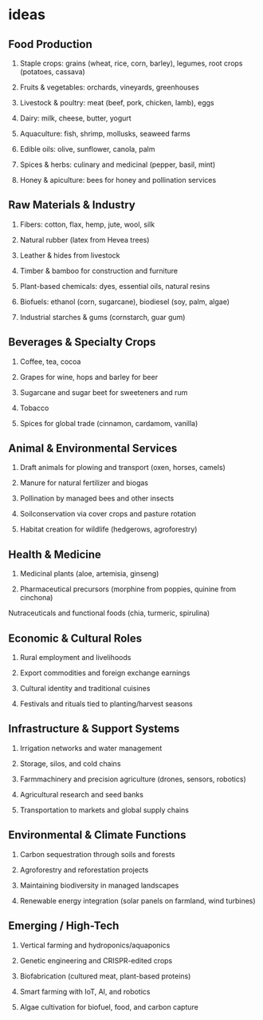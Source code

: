# ideas

## Food Production

1. Staple crops: grains (wheat, rice, corn, barley), legumes, root crops (potatoes, cassava)

2. Fruits & vegetables: orchards, vineyards, greenhouses

3. Livestock & poultry: meat (beef, pork, chicken, lamb), eggs

4. Dairy: milk, cheese, butter, yogurt

5. Aquaculture: fish, shrimp, mollusks, seaweed farms

6. Edible oils: olive, sunflower, canola, palm

7. Spices & herbs: culinary and medicinal (pepper, basil, mint)

8. Honey & apiculture: bees for honey and pollination services

## Raw Materials & Industry

1. Fibers: cotton, flax, hemp, jute, wool, silk

2. Natural rubber (latex from Hevea trees)

3. Leather & hides from livestock

4. Timber & bamboo for construction and furniture

5. Plant-based chemicals: dyes, essential oils, natural resins

6. Biofuels: ethanol (corn, sugarcane), biodiesel (soy, palm, algae)

7. Industrial starches & gums (cornstarch, guar gum)

## Beverages & Specialty Crops

1. Coffee, tea, cocoa

2. Grapes for wine, hops and barley for beer

3. Sugarcane and sugar beet for sweeteners and rum

4. Tobacco

5. Spices for global trade (cinnamon, cardamom, vanilla)

## Animal & Environmental Services

1. Draft animals for plowing and transport (oxen, horses, camels)

2. Manure for natural fertilizer and biogas

3. Pollination by managed bees and other insects

4. Soilconservation via cover crops and pasture rotation

5. Habitat creation for wildlife (hedgerows, agroforestry)

## Health & Medicine

1. Medicinal plants (aloe, artemisia, ginseng)

2. Pharmaceutical precursors (morphine from poppies, quinine from cinchona)

Nutraceuticals and functional foods (chia, turmeric, spirulina)

## Economic & Cultural Roles

1. Rural employment and livelihoods

2. Export commodities and foreign exchange earnings

3. Cultural identity and traditional cuisines

4. Festivals and rituals tied to planting/harvest seasons

## Infrastructure & Support Systems

1. Irrigation networks and water management

2. Storage, silos, and cold chains

3. Farmmachinery and precision agriculture (drones, sensors, robotics)

4. Agricultural research and seed banks

5. Transportation to markets and global supply chains

## Environmental & Climate Functions

1. Carbon sequestration through soils and forests

2. Agroforestry and reforestation projects

3. Maintaining biodiversity in managed landscapes

4. Renewable energy integration (solar panels on farmland, wind turbines)

## Emerging / High-Tech

1. Vertical farming and hydroponics/aquaponics

2. Genetic engineering and CRISPR-edited crops

3. Biofabrication (cultured meat, plant-based proteins)

4. Smart farming with IoT, AI, and robotics

5. Algae cultivation for biofuel, food, and carbon capture
